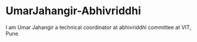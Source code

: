 # UmarJahangir-Abhivriddhi
I am Umar Jahangir a technical coordinator at abhivriddhi committee at VIT, Pune
